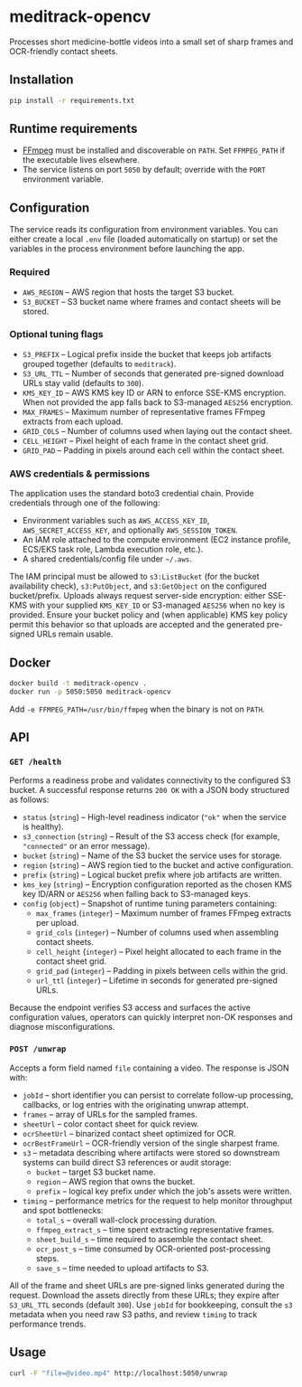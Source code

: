 # meditrack-opencv

Processes short medicine-bottle videos into a small set of sharp frames and
OCR-friendly contact sheets.

## Installation

```bash
pip install -r requirements.txt
```

## Runtime requirements

- [FFmpeg](https://ffmpeg.org/) must be installed and discoverable on `PATH`.
  Set `FFMPEG_PATH` if the executable lives elsewhere.
- The service listens on port `5050` by default; override with the `PORT`
  environment variable.

## Configuration

The service reads its configuration from environment variables. You can either
create a local `.env` file (loaded automatically on startup) or set the
variables in the process environment before launching the app.

### Required

- `AWS_REGION` – AWS region that hosts the target S3 bucket.
- `S3_BUCKET` – S3 bucket name where frames and contact sheets will be stored.

### Optional tuning flags

- `S3_PREFIX` – Logical prefix inside the bucket that keeps job artifacts
  grouped together (defaults to `meditrack`).
- `S3_URL_TTL` – Number of seconds that generated pre-signed download URLs stay
  valid (defaults to `300`).
- `KMS_KEY_ID` – AWS KMS key ID or ARN to enforce SSE-KMS encryption. When not
  provided the app falls back to S3-managed `AES256` encryption.
- `MAX_FRAMES` – Maximum number of representative frames FFmpeg extracts from
  each upload.
- `GRID_COLS` – Number of columns used when laying out the contact sheet.
- `CELL_HEIGHT` – Pixel height of each frame in the contact sheet grid.
- `GRID_PAD` – Padding in pixels around each cell within the contact sheet.

### AWS credentials & permissions

The application uses the standard boto3 credential chain. Provide credentials
through one of the following:

- Environment variables such as `AWS_ACCESS_KEY_ID`, `AWS_SECRET_ACCESS_KEY`,
  and optionally `AWS_SESSION_TOKEN`.
- An IAM role attached to the compute environment (EC2 instance profile,
  ECS/EKS task role, Lambda execution role, etc.).
- A shared credentials/config file under `~/.aws`.

The IAM principal must be allowed to `s3:ListBucket` (for the bucket
availability check), `s3:PutObject`, and `s3:GetObject` on the configured
bucket/prefix. Uploads always request server-side encryption: either SSE-KMS
with your supplied `KMS_KEY_ID` or S3-managed `AES256` when no key is provided.
Ensure your bucket policy and (when applicable) KMS key policy permit this
behavior so that uploads are accepted and the generated pre-signed URLs remain
usable.

## Docker

```bash
docker build -t meditrack-opencv .
docker run -p 5050:5050 meditrack-opencv
```

Add `-e FFMPEG_PATH=/usr/bin/ffmpeg` when the binary is not on `PATH`.

## API

### `GET /health`
Performs a readiness probe and validates connectivity to the configured S3
bucket. A successful response returns `200 OK` with a JSON body structured as
follows:

- `status` (`string`) – High-level readiness indicator (`"ok"` when the service
  is healthy).
- `s3_connection` (`string`) – Result of the S3 access check (for example,
  `"connected"` or an error message).
- `bucket` (`string`) – Name of the S3 bucket the service uses for storage.
- `region` (`string`) – AWS region tied to the bucket and active configuration.
- `prefix` (`string`) – Logical bucket prefix where job artifacts are written.
- `kms_key` (`string`) – Encryption configuration reported as the chosen KMS
  key ID/ARN or `AES256` when falling back to S3-managed keys.
- `config` (`object`) – Snapshot of runtime tuning parameters containing:
  - `max_frames` (`integer`) – Maximum number of frames FFmpeg extracts per
    upload.
  - `grid_cols` (`integer`) – Number of columns used when assembling contact
    sheets.
  - `cell_height` (`integer`) – Pixel height allocated to each frame in the
    contact sheet grid.
  - `grid_pad` (`integer`) – Padding in pixels between cells within the grid.
  - `url_ttl` (`integer`) – Lifetime in seconds for generated pre-signed URLs.

Because the endpoint verifies S3 access and surfaces the active configuration
values, operators can quickly interpret non-OK responses and diagnose
misconfigurations.

### `POST /unwrap`
Accepts a form field named `file` containing a video. The response is JSON with:

- `jobId` – short identifier you can persist to correlate follow-up processing,
  callbacks, or log entries with the originating unwrap attempt.
- `frames` – array of URLs for the sampled frames.
- `sheetUrl` – color contact sheet for quick review.
- `ocrSheetUrl` – binarized contact sheet optimized for OCR.
- `ocrBestFrameUrl` – OCR-friendly version of the single sharpest frame.
- `s3` – metadata describing where artifacts were stored so downstream systems
  can build direct S3 references or audit storage:
  - `bucket` – target S3 bucket name.
  - `region` – AWS region that owns the bucket.
  - `prefix` – logical key prefix under which the job's assets were written.
- `timing` – performance metrics for the request to help monitor throughput and
  spot bottlenecks:
  - `total_s` – overall wall-clock processing duration.
  - `ffmpeg_extract_s` – time spent extracting representative frames.
  - `sheet_build_s` – time required to assemble the contact sheet.
  - `ocr_post_s` – time consumed by OCR-oriented post-processing steps.
  - `save_s` – time needed to upload artifacts to S3.

All of the frame and sheet URLs are pre-signed links generated during the
request. Download the assets directly from these URLs; they expire after
`S3_URL_TTL` seconds (default `300`). Use `jobId` for bookkeeping,
consult the `s3` metadata when you need raw S3 paths, and review `timing` to
track performance trends.

## Usage

```bash
curl -F "file=@video.mp4" http://localhost:5050/unwrap
```

